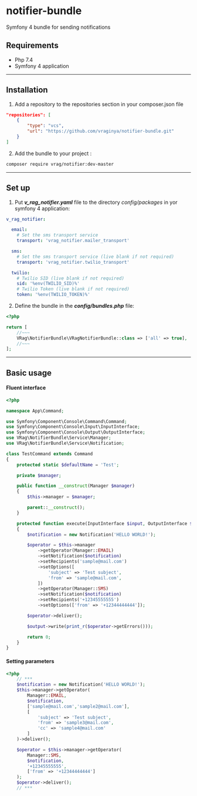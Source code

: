 notifier-bundle
=====================
Symfony 4 bundle for sending notifications

Requirements
-----------------------------------
* Php 7.4
* Symfony 4 application
***
Installation
-----------------------------------
1. Add a repository to the repositories section in your composer.json file
```json
"repositories": [
    {
        "type": "vcs",
        "url": "https://github.com/vraginya/notifier-bundle.git"
    }
]
```
2. Add the bundle to your project :
```bash
composer require vrag/notifier:dev-master
```
***
Set up
-----------------------------------
1. Put ***v_rag_notifier.yaml*** file to the directory _config/packages_ in yor symfony 4 application:
```yaml
v_rag_notifier:

  email:
    # Set the sms transport service
    transport: 'vrag_notifier.mailer_transport'

  sms:
    # Set the sms transport service (live blank if not required)
    transport: 'vrag_notifier.twilio_transport'

  twilio:
    # Twilio SID (live blank if not required)
    sid: '%env(TWILIO_SID)%'
    # Twilio Token (live blank if not required)
    token: '%env(TWILIO_TOKEN)%'
```
2. Define the bundle in the ***config/bundles.php*** file:
```php
<?php

return [
    //~~~
    VRag\NotifierBundle\VRagNotifierBundle::class => ['all' => true],
    //~~~
];

```
***
Basic usage
-----------------------------------
#### Fluent interface
```php
<?php

namespace App\Command;

use Symfony\Component\Console\Command\Command;
use Symfony\Component\Console\Input\InputInterface;
use Symfony\Component\Console\Output\OutputInterface;
use VRag\NotifierBundle\Service\Manager;
use VRag\NotifierBundle\Service\Notification;

class TestCommand extends Command
{
    protected static $defaultName = 'Test';

    private $manager;

    public function __construct(Manager $manager)
    {
        $this->manager = $manager;

        parent::__construct();
    }

    protected function execute(InputInterface $input, OutputInterface $output): int
    {
        $notification = new Notification('HELLO WORLD!');

        $operator = $this->manager
            ->getOperator(Manager::EMAIL)
            ->setNotification($notification)
            ->setRecipients('sample@mail.com')
            ->setOptions([
                'subject' => 'Test subject',
                'from' => 'sample@mail.com',
            ])
            ->getOperator(Manager::SMS)
            ->setNotification($notification)
            ->setRecipients('+12345555555')
            ->setOptions(['from' => '+12344444444']);

        $operator->deliver();

        $output->write(print_r($operator->getErrors()));

        return 0;
    }
}
```
#### Setting parameters
```php
<?php
    // ***
    $notification = new Notification('HELLO WORLD!');
    $this->manager->getOperator(
        Manager::EMAIL,
        $notification,
        ['sample@mail.com','sample2@mail.com'],
        [
            'subject' => 'Test subject',
            'from' => 'sample3@mail.com',
            'cc' => 'sample4@mail.com'
        ]
    )->deliver();

    $operator = $this->manager->getOperator(
        Manager::SMS,
        $notification,
        '+12345555555',
        ['from' => '+12344444444']
    );
    $operator->deliver();
    // ***
```
